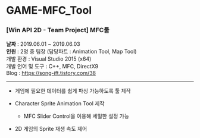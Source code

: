 # GAME-MFC_Tool
<h3>[Win API 2D - Team Project] MFC툴</h3>

<b>날짜</b>              : 2019.06.01 ~ 2019.06.03
<br/><b>인원</b>              : 2명 중 팀장 (담당파트 : Animation Tool, Map Tool)
<br/>개발 환경         : Visual Studio 2015 (x64)
<br/>개발 언어 및 도구  : C++, MFC, DirectX9
<br/>Blog : https://song-ift.tistory.com/38

<hr size="5">

* 게임에 필요한 데이터를 쉽게 파싱 가능하도록 툴 제작

* Character Sprite Animation Tool 제작
  - MFC Slider Control을 이용해 세밀한 설정 가능

* 2D 게임의 Sprite 재생 속도 제어

